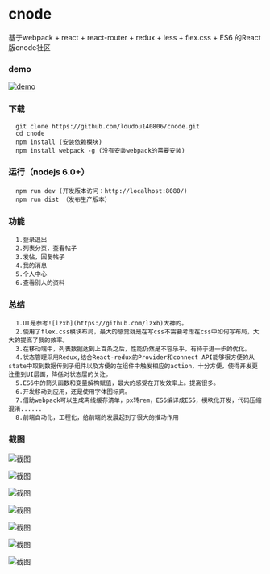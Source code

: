# cnode
基于webpack + react + react-router + redux + less + flex.css + ES6 的React版cnode社区

### demo
 [![demo](https://github.com/loudou140806/cnode/raw/master/clip/QR.png)](http://loumingjie.cn/cnode/)

### 下载
```
  git clone https://github.com/loudou140806/cnode.git
  cd cnode
  npm install (安装依赖模块)
  npm install webpack -g (没有安装webpack的需要安装)
```

### 运行（nodejs 6.0+）
```
  npm run dev (开发版本访问：http://localhost:8080/)
  npm run dist （发布生产版本）

```
### 功能
```
  1.登录退出
  2.列表分页，查看帖子
  3.发帖，回复帖子
  4.我的消息
  5.个人中心
  6.查看别人的资料
```

### 总结
```
  1.UI是参考![lzxb](https://github.com/lzxb)大神的。
  2.使用了flex.css模块布局，最大的感觉就是在写css不需要考虑在css中如何写布局，大大的提高了我的效率。
  3.在移动端中，列表数据达到上百条之后，性能仍然是不容乐乎，有待于进一步的优化。
  4.状态管理采用Redux,结合React-redux的Provider和connect API能够很方便的从state中取到数据传到子组件以及方便的在组件中触发相应的action，十分方便，使得开发更注重到UI层面，降低对状态层的关注。
  5.ES6中的箭头函数和变量解构赋值，最大的感受在开发效率上。提高很多。
  6.开发移动到应用，还是使用字体图标爽。
  7.借助webpack可以生成离线缓存清单，px转rem，ES6编译成ES5，模块化开发，代码压缩混淆......
  8.前端自动化，工程化，给前端的发展起到了很大的推动作用
```
### 截图

![截图](https://github.com/loudou140806/cnode/raw/gh-pages/clip/1.png)

![截图](https://github.com/loudou140806/cnode/raw/gh-pages/clip/2.png)

![截图](https://github.com/loudou140806/cnode/raw/gh-pages/clip/3.png)

![截图](https://github.com/loudou140806/cnode/raw/gh-pages/clip/4.png)

![截图](https://github.com/loudou140806/cnode/raw/gh-pages/clip/5.png)

![截图](https://github.com/loudou140806/cnode/raw/gh-pages/clip/6.png)

![截图](https://github.com/loudou140806/cnode/raw/gh-pages/clip/7.png)

